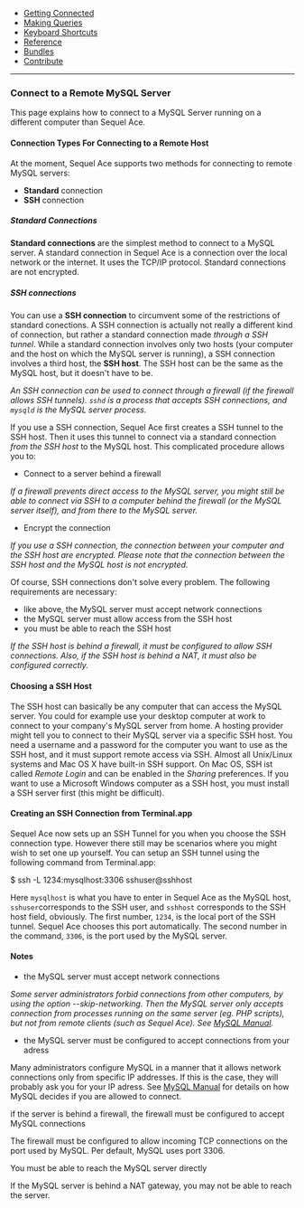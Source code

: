-   [Getting Connected](../get-started/)
-   [Making Queries](../queries.html)
-   [Keyboard Shortcuts](../shortcuts.html)
-   [Reference](../ref/)
-   [Bundles](../bundles/)
-   [Contribute](../contribute/)

<hr>

### Connect to a Remote MySQL Server

This page explains how to connect to a MySQL Server running on a different computer than Sequel Ace.


#### Connection Types For Connecting to a Remote Host

At the moment, Sequel Ace supports two methods for connecting to remote MySQL servers:

-   **Standard** connection
-   **SSH** connection


##### Standard Connections

**Standard connections** are the simplest method to connect to a MySQL server. A standard connection in Sequel Ace is a connection over the local network or the internet. It uses the TCP/IP protocol. Standard connections are not encrypted.


##### SSH connections

You can use a **SSH connection** to circumvent some of the restrictions of standard conections. A SSH connection is actually not really a different kind of connection, but rather a standard connection made _through a SSH tunnel_. While a standard connection involves only two hosts (your computer and the host on which the MySQL server is running), a SSH connection involves a third host, the **SSH host**. The SSH host can be the same as the MySQL host, but it doesn't have to be.

_An SSH connection can be used to connect through a firewall (if the firewall allows SSH tunnels). `sshd` is a process that accepts SSH connections, and `mysqld` is the MySQL server process._

If you use a SSH connection, Sequel Ace first creates a SSH tunnel to the SSH host. Then it uses this tunnel to connect via a standard connection _from the SSH host_ to the MySQL host. This complicated procedure allows you to:

-   Connect to a server behind a firewall

_If a firewall prevents direct access to the MySQL server, you might still be able to connect via SSH to a computer behind the firewall (or the MySQL server itself), and from there to the MySQL server._

-   Encrypt the connection

_If you use a SSH connection, the connection between your computer and the SSH host are encrypted. Please note that the connection between the SSH host and the MySQL host is not encrypted._

Of course, SSH connections don't solve every problem. The following requirements are necessary:

-   like above, the MySQL server must accept network connections
-   the MySQL server must allow access from the SSH host
-   you must be able to reach the SSH host

_If the SSH host is behind a firewall, it must be configured to allow SSH connections. Also, if the SSH host is behind a NAT, it must also be configured correctly._


#### Choosing a SSH Host

The SSH host can basically be any computer that can access the MySQL server. You could for example use your desktop computer at work to connect to your company's MySQL server from home. A hosting provider might tell you to connect to their MySQL server via a specific SSH host. You need a username and a password for the computer you want to use as the SSH host, and it must support remote access via SSH. Almost all Unix/Linux systems and Mac OS X have built-in SSH support. On Mac OS, SSH ist called _Remote Login_ and can be enabled in the _Sharing_ preferences. If you want to use a Microsoft Windows computer as a SSH host, you must install a SSH server first (this might be difficult).


#### Creating an SSH Connection from Terminal.app

Sequel Ace now sets up an SSH Tunnel for you when you choose the SSH connection type. However there still may be scenarios where you might wish to set one up yourself. You can setup an SSH tunnel using the following command from Terminal.app:

$ ssh -L 1234:mysqlhost:3306 sshuser@sshhost

Here `mysqlhost` is what you have to enter in Sequel Ace as the MySQL host, `sshuser`corresponds to the SSH user, and `sshhost` corresponds to the SSH host field, obviously. The first number, `1234`, is the local port of the SSH tunnel. Sequel Ace chooses this port automatically. The second number in the command, `3306`, is the port used by the MySQL server.


#### Notes

-   the MySQL server must accept network connections

_Some server administrators forbid connections from other computers, by using the option --skip-networking. Then the MySQL server only accepts connection from processes running on the same server (eg. PHP scripts), but not from remote clients (such as Sequel Ace). See [MySQL Manual](https://dev.mysql.com/doc/refman/en/server-options.html#option_mysqld_skip-networking)._

-   the MySQL server must be configured to accept connections from your adress

Many administrators configure MySQL in a manner that it allows network connections only from specific IP addresses. If this is the case, they will probably ask you for your IP adress. See [MySQL Manual](https://dev.mysql.com/doc/refman/en/connection-access.html) for details on how MySQL decides if you are allowed to connect.

if the server is behind a firewall, the firewall must be configured to accept MySQL connections

The firewall must be configured to allow incoming TCP connections on the port used by MySQL. Per default, MySQL uses port 3306.

You must be able to reach the MySQL server directly

If the MySQL server is behind a NAT gateway, you may not be able to reach the server.

